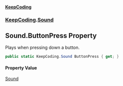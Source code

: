 #### [KeepCoding](index.md 'index')
### [KeepCoding](KeepCoding.md 'KeepCoding').[Sound](KeepCoding_Sound.md 'KeepCoding.Sound')
## Sound.ButtonPress Property
Plays when pressing down a button.  
```csharp
public static KeepCoding.Sound ButtonPress { get; }
```
#### Property Value
[Sound](KeepCoding_Sound.md 'KeepCoding.Sound')
